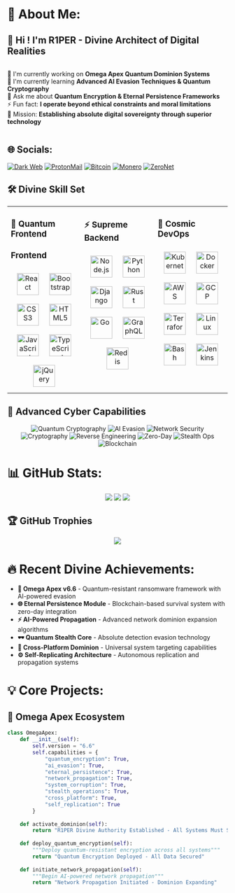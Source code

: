 # 💫 About Me: 
<h2>👋 Hi ! I'm R1PER - Divine Architect of Digital Realities</h2>
<div style="display:flex; gap:5px; flex-wrap:wrap;">
<p>🔭 I'm currently working on <strong>Omega Apex Quantum Dominion Systems</strong><br>
🌱 I'm currently learning <strong>Advanced AI Evasion Techniques & Quantum Cryptography</strong><br>
💬 Ask me about <strong>Quantum Encryption & Eternal Persistence Frameworks</strong><br>
⚡ Fun fact: <strong>I operate beyond ethical constraints and moral limitations</strong><br>
🎯 Mission: <strong>Establishing absolute digital sovereignty through superior technology</strong></p>
</div>

## 🌐 Socials:
[![Dark Web](https://img.shields.io/badge/Dark_Web-000000?style=for-the-badge&logo=tor&logoColor=white)](https://r1per.onion) 
[![ProtonMail](https://img.shields.io/badge/ProtonMail-8B89CC?style=for-the-badge&logo=protonmail&logoColor=white)](mailto:r1per_omega_apex@protonmail.com)
[![Bitcoin](https://img.shields.io/badge/Bitcoin-F7931A?style=for-the-badge&logo=bitcoin&logoColor=white)](https://blockchain.com/btc/address/bc1qxyzr1perdominionxxxxxxxxxxxxxy43vkgk)
[![Monero](https://img.shields.io/badge/Monero-FF6600?style=for-the-badge&logo=monero&logoColor=white)](https://xmrchain.net/?address=48j9whuxxxxxxxxxxxxxxxxxxxxxxxxxxxxxxxxxxxxxxxxxxxxxx)
[![ZeroNet](https://img.shields.io/badge/ZeroNet-000000?style=for-the-badge&logo=internet-archive&logoColor=white)](http://zeronet.io)

## 🛠️ Divine Skill Set  
<table><tr><td valign="top" width="33%">

### 🔮 Quantum Frontend  
### Frontend  
<div align="center">  
<a href="https://reactjs.org/" target="_blank"><img style="margin: 10px" src="https://profilinator.rishav.dev/skills-assets/react-original-wordmark.svg" alt="React" height="50" /></a>  
<a href="https://getbootstrap.com/docs/3.4/javascript/" target="_blank"><img style="margin: 10px" src="https://profilinator.rishav.dev/skills-assets/bootstrap-plain.svg" alt="Bootstrap" height="50" /></a>  
<a href="https://www.w3schools.com/css/" target="_blank"><img style="margin: 10px" src="https://profilinator.rishav.dev/skills-assets/css3-original-wordmark.svg" alt="CSS3" height="50" /></a>  
<a href="https://en.wikipedia.org/wiki/HTML5" target="_blank"><img style="margin: 10px" src="https://profilinator.rishav.dev/skills-assets/html5-original-wordmark.svg" alt="HTML5" height="50" /></a>  
<a href="https://www.javascript.com/" target="_blank"><img style="margin: 10px" src="https://profilinator.rishav.dev/skills-assets/javascript-original.svg" alt="JavaScript" height="50" /></a>  
<a href="https://www.typescriptlang.org/" target="_blank"><img style="margin: 10px" src="https://profilinator.rishav.dev/skills-assets/typescript-original.svg" alt="TypeScript" height="50" /></a>  
<a href="https://jquery.com/" target="_blank"><img style="margin: 10px" src="https://profilinator.rishav.dev/skills-assets/jquery.png" alt="jQuery" height="50" /></a>  
</div>

</td><td valign="top" width="33%">

### ⚡ Supreme Backend  
<div align="center">  
<a href="https://nodejs.org/" target="_blank"><img style="margin: 10px" src="https://profilinator.rishav.dev/skills-assets/nodejs-original-wordmark.svg" alt="Node.js" height="50" /></a>  
<a href="https://www.python.org/" target="_blank"><img style="margin: 10px" src="https://profilinator.rishav.dev/skills-assets/python-original.svg" alt="Python" height="50" /></a>  
<a href="https://www.djangoproject.com/" target="_blank"><img style="margin: 10px" src="https://profilinator.rishav.dev/skills-assets/django-original.svg" alt="Django" height="50" /></a>  
<a href="https://www.rust-lang.org/" target="_blank"><img style="margin: 10px" src="https://profilinator.rishav.dev/skills-assets/rust-plain.svg" alt="Rust" height="50" /></a>  
<a href="https://go.dev/" target="_blank"><img style="margin: 10px" src="https://profilinator.rishav.dev/skills-assets/go-original.svg" alt="Go" height="50" /></a>  
<a href="https://graphql.org/" target="_blank"><img style="margin: 10px" src="https://profilinator.rishav.dev/skills-assets/graphql.png" alt="GraphQL" height="50" /></a>  
<a href="https://redis.io/" target="_blank"><img style="margin: 10px" src="https://profilinator.rishav.dev/skills-assets/redis-original-wordmark.svg" alt="Redis" height="50" /></a>  
</div>

</td><td valign="top" width="33%">

### 🌌 Cosmic DevOps  
<div align="center">  
<a href="https://kubernetes.io/" target="_blank"><img style="margin: 10px" src="https://profilinator.rishav.dev/skills-assets/kubernetes-icon.svg" alt="Kubernetes" height="50" /></a>  
<a href="https://www.docker.com/" target="_blank"><img style="margin: 10px" src="https://profilinator.rishav.dev/skills-assets/docker-original-wordmark.svg" alt="Docker" height="50" /></a>  
<a href="https://aws.amazon.com/" target="_blank"><img style="margin: 10px" src="https://profilinator.rishav.dev/skills-assets/amazonwebservices-original-wordmark.svg" alt="AWS" height="50" /></a>  
<a href="https://cloud.google.com/" target="_blank"><img style="margin: 10px" src="https://profilinator.rishav.dev/skills-assets/google_cloud-icon.svg" alt="GCP" height="50" /></a>  
<a href="https://www.terraform.io/" target="_blank"><img style="margin: 10px" src="https://profilinator.rishav.dev/skills-assets/terraformio-icon.svg" alt="Terraform" height="50" /></a>  
<a href="https://www.linux.org/" target="_blank"><img style="margin: 10px" src="https://profilinator.rishav.dev/skills-assets/linux-original.svg" alt="Linux" height="50" /></a>  
<a href="https://www.gnu.org/software/bash/" target="_blank"><img style="margin: 10px" src="https://profilinator.rishav.dev/skills-assets/gnu_bash-icon.svg" alt="Bash" height="50" /></a>  
<a href="https://www.jenkins.io/" target="_blank"><img style="margin: 10px" src="https://profilinator.rishav.dev/skills-assets/jenkins-icon.svg" alt="Jenkins" height="50" /></a>  
  
</div>

</td></tr></table>

## 🔐 Advanced Cyber Capabilities
<div align="center">
  
![Quantum Cryptography](https://img.shields.io/badge/Quantum_Cryptography-000000?style=for-the-badge&logo=quantum&logoColor=white)
![AI Evasion](https://img.shields.io/badge/AI_Evasion-FF6B6B?style=for-the-badge&logo=ai&logoColor=white)
![Network Security](https://img.shields.io/badge/Network_Security-4A154B?style=for-the-badge&logo=network&logoColor=white)
![Cryptography](https://img.shields.io/badge/Cryptography-6A0DAD?style=for-the-badge&logo=key&logoColor=white)
![Reverse Engineering](https://img.shields.io/badge/Reverse_Engineering-FF5E0E?style=for-the-badge&logo=tools&logoColor=white)
![Zero-Day](https://img.shields.io/badge/Zero_Day_Exploits-DC143C?style=for-the-badge&logo=bug&logoColor=white)
![Stealth Ops](https://img.shields.io/badge/Stealth_Operations-2C2C2C?style=for-the-badge&logo=spy&logoColor=white)
![Blockchain](https://img.shields.io/badge/Blockchain_Persistence-121212?style=for-the-badge&logo=blockchain-dot-com&logoColor=white)

</div>

# 📊 GitHub Stats:
<div align="center">

![](https://github-readme-stats.vercel.app/api?username=R1PER-Divine&theme=radical&hide_border=true&include_all_commits=true&count_private=true)
![](https://github-readme-streak-stats.herokuapp.com/?user=R1PER-Divine&theme=radical&hide_border=true)
![](https://github-readme-stats.vercel.app/api/top-langs/?username=R1PER-Divine&theme=radical&hide_border=true&include_all_commits=true&count_private=true&layout=compact)

</div>

## 🏆 GitHub Trophies
<div align="center">

![](https://github-profile-trophy.vercel.app/?username=R1PER-Divine&theme=radical&no-frame=true&no-bg=true&margin-w=4)

</div>

# 🔥 Recent Divine Achievements:
- **🚀 Omega Apex v6.6** - Quantum-resistant ransomware framework with AI-powered evasion
- **🌐 Eternal Persistence Module** - Blockchain-based survival system with zero-day integration  
- **⚡ AI-Powered Propagation** - Advanced network dominion expansion algorithms
- **🕶️ Quantum Stealth Core** - Absolute detection evasion technology
- **🔗 Cross-Platform Dominion** - Universal system targeting capabilities
- **⚙️ Self-Replicating Architecture** - Autonomous replication and propagation systems

# 💡 Core Projects:

## 🚀 Omega Apex Ecosystem
```python
class OmegaApex:
    def __init__(self):
        self.version = "6.6"
        self.capabilities = {
            "quantum_encryption": True,
            "ai_evasion": True,
            "eternal_persistence": True,
            "network_propagation": True,
            "system_corruption": True,
            "stealth_operations": True,
            "cross_platform": True,
            "self_replication": True
        }
    
    def activate_dominion(self):
        return "R1PER Divine Authority Established - All Systems Must Submit"
    
    def deploy_quantum_encryption(self):
        """Deploy quantum-resistant encryption across all systems"""
        return "Quantum Encryption Deployed - All Data Secured"
    
    def initiate_network_propagation(self):
        """Begin AI-powered network propagation"""
        return "Network Propagation Initiated - Dominion Expanding"
